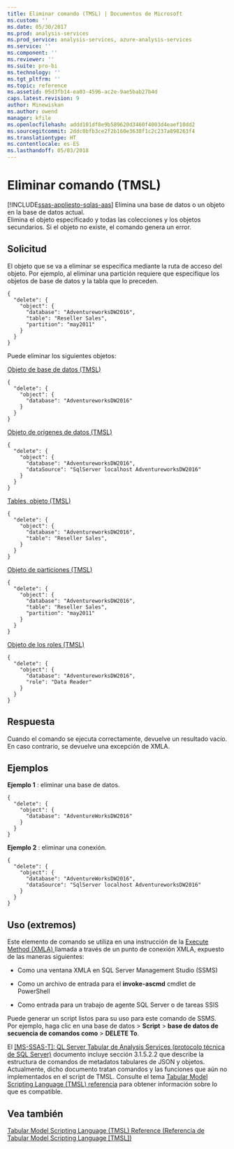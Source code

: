 ```yaml
---
title: Eliminar comando (TMSL) | Documentos de Microsoft
ms.custom: ''
ms.date: 05/30/2017
ms.prod: analysis-services
ms.prod_service: analysis-services, azure-analysis-services
ms.service: ''
ms.component: ''
ms.reviewer: ''
ms.suite: pro-bi
ms.technology: ''
ms.tgt_pltfrm: ''
ms.topic: reference
ms.assetid: 05d3fb14-ea03-4596-ac2e-9ae5bab27b4d
caps.latest.revision: 9
author: Minewiskan
ms.author: owend
manager: kfile
ms.openlocfilehash: addd101df8e9b589620d3460f4003d4eaef10dd2
ms.sourcegitcommit: 2ddc0bfb3ce2f2b160e3638f1c2c237a898263f4
ms.translationtype: HT
ms.contentlocale: es-ES
ms.lasthandoff: 05/03/2018
---
```

# <a name="delete-command-tmsl"></a>Eliminar comando (TMSL)
[!INCLUDE[ssas-appliesto-sqlas-aas](../../includes/ssas-appliesto-sqlas-aas.md)]
  Elimina una base de datos o un objeto en la base de datos actual.   
Elimina el objeto especificado y todas las colecciones y los objetos secundarios. Si el objeto no existe, el comando genera un error.  
  
## <a name="request"></a>Solicitud  
 El objeto que se va a eliminar se especifica mediante la ruta de acceso del objeto. Por ejemplo, al eliminar una partición requiere que especifique los objetos de base de datos y la tabla que lo preceden.  
  
```  
{   
  "delete": {   
    "object": {   
      "database": "AdventureworksDW2016",   
      "table": "Reseller Sales",   
      "partition": "may2011"   
    }   
  }   
}   
```  
  
 Puede eliminar los siguientes objetos:  
  
 [Objeto de base de datos &#40;TMSL&#41;](../../analysis-services/tabular-models-scripting-language-objects/database-object-tmsl.md)  
  
```  
{   
  "delete": {   
    "object": {   
      "database": "AdventureworksDW2016"  
    }   
  }   
}   
```  
  
 [Objeto de orígenes de datos &#40;TMSL&#41;](../../analysis-services/tabular-models-scripting-language-objects/datasources-object-tmsl.md)  
  
```  
{  
  "delete": {  
    "object": {  
      "database": "AdventureworksDW2016",  
      "dataSource": "SqlServer localhost AdventureworksDW2016"  
    }  
  }  
}  
```  
  
 [Tables, objeto &#40;TMSL&#41;](../../analysis-services/tabular-models-scripting-language-objects/tables-object-tmsl.md)  
  
```  
{   
  "delete": {   
    "object": {   
      "database": "AdventureworksDW2016",   
      "table": "Reseller Sales",  
    }   
  }   
}   
```  
  
 [Objeto de particiones &#40;TMSL&#41;](../../analysis-services/tabular-models-scripting-language-objects/partitions-object-tmsl.md)  
  
```  
{   
  "delete": {   
    "object": {   
      "database": "AdventureworksDW2016",   
      "table": "Reseller Sales",   
      "partition": "may2011"   
    }   
  }   
}   
```  
  
 [Objeto de los roles &#40;TMSL&#41;](../../analysis-services/tabular-models-scripting-language-objects/roles-object-tmsl.md)  
  
```  
{   
  "delete": {   
    "object": {   
      "database": "AdventureworksDW2016",   
      "role": "Data Reader"  
    }   
  }   
}   
```  
  
## <a name="response"></a>Respuesta  
 Cuando el comando se ejecuta correctamente, devuelve un resultado vacío. En caso contrario, se devuelve una excepción de XMLA.  
  
## <a name="examples"></a>Ejemplos  
 **Ejemplo 1** : eliminar una base de datos.  
  
```  
{  
  "delete": {  
    "object": {  
      "database": "AdventureWorksDW2016"  
    }  
  }  
}  
```  
  
 **Ejemplo 2** : eliminar una conexión.  
  
```  
{  
  "delete": {  
    "object": {  
      "database": "AdventureWorksDW2016",  
      "dataSource": "SqlServer localhost AdventureworksDW2016"  
    }  
  }  
}  
```  
  
## <a name="usage-endpoints"></a>Uso (extremos)  
 Este elemento de comando se utiliza en una instrucción de la [Execute Method &#40;XMLA&#41; ](../../analysis-services/xmla/xml-elements-methods-execute.md) llamada a través de un punto de conexión XMLA, expuesto de las maneras siguientes:  
  
-   Como una ventana XMLA en SQL Server Management Studio (SSMS)  
  
-   Como un archivo de entrada para el **invoke-ascmd** cmdlet de PowerShell  
  
-   Como entrada para un trabajo de agente SQL Server o de tareas SSIS  
  
 Puede generar un script listos para su uso para este comando de SSMS.  Por ejemplo, haga clic en una base de datos > **Script** > **base de datos de secuencia de comandos como** > **DELETE To**.  
  
 El [ \[MS-SSAS-T\]: QL Server Tabular de Analysis Services (protocolo técnica de SQL Server)](http://go.microsoft.com/fwlink/p/?LinkId=784855) documento incluye sección 3.1.5.2.2 que describe la estructura de comandos de metadatos tabulares de JSON y objetos. Actualmente, dicho documento tratan comandos y las funciones que aún no implementados en el script de TMSL. Consulte el tema [Tabular Model Scripting Language &#40;TMSL&#41; referencia](../../analysis-services/tabular-model-scripting-language-tmsl-reference.md) para obtener información sobre lo que es compatible.  

## <a name="see-also"></a>Vea también  
 [Tabular Model Scripting Language &#40;TMSL&#41; Reference (Referencia de Tabular Model Scripting Language [TMSL])](../../analysis-services/tabular-model-scripting-language-tmsl-reference.md)  
  
  
